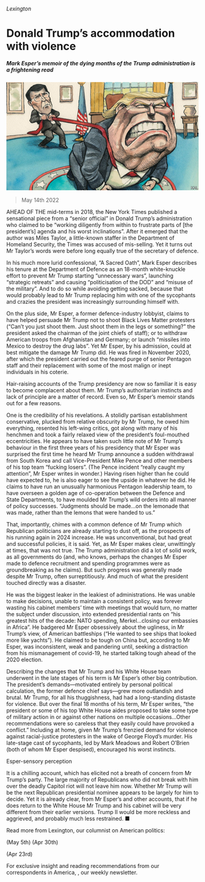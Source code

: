 ###### Lexington

# Donald Trump’s accommodation with violence 

##### Mark Esper’s memoir of the dying months of the Trump administration is a frightening read 

![image](images/20220514_USD000_0.jpg) 

> May 14th 2022 

AHEAD OF THE mid-terms in 2018, the New York Times published a sensational piece from a “senior official” in Donald Trump’s administration who claimed to be “working diligently from within to frustrate parts of [the president’s] agenda and his worst inclinations”. After it emerged that the author was Miles Taylor, a little-known staffer in the Department of Homeland Security, the Times was accused of mis-selling. Yet it turns out Mr Taylor’s words were before long equally true of the secretary of defence.

In his much more lurid confessional, “A Sacred Oath”, Mark Esper describes his tenure at the Department of Defence as an 18-month white-knuckle effort to prevent Mr Trump starting “unnecessary wars”, launching “strategic retreats” and causing “politicisation of the DOD” and “misuse of the military”. And to do so while avoiding getting sacked, because that would probably lead to Mr Trump replacing him with one of the sycophants and crazies the president was increasingly surrounding himself with.


On the plus side, Mr Esper, a former defence-industry lobbyist, claims to have helped persuade Mr Trump not to shoot Black Lives Matter protesters (“Can’t you just shoot them. Just shoot them in the legs or something?” the president asked the chairman of the joint chiefs of staff); or to withdraw American troops from Afghanistan and Germany; or launch “missiles into Mexico to destroy the drug labs”. Yet Mr Esper, by his admission, could at best mitigate the damage Mr Trump did. He was fired in November 2020, after which the president carried out the feared purge of senior Pentagon staff and their replacement with some of the most malign or inept individuals in his coterie.

Hair-raising accounts of the Trump presidency are now so familiar it is easy to become complacent about them. Mr Trump’s authoritarian instincts and lack of principle are a matter of record. Even so, Mr Esper’s memoir stands out for a few reasons.

One is the credibility of his revelations. A stolidly partisan establishment conservative, plucked from relative obscurity by Mr Trump, he owed him everything, resented his left-wing critics, got along with many of his henchmen and took a fairly relaxed view of the president’s foul-mouthed eccentricities. He appears to have taken such little note of Mr Trump’s behaviour in the first three years of his presidency that Mr Esper was surprised the first time he heard Mr Trump announce a sudden withdrawal from South Korea and call Vice-President Mike Pence and other members of his top team “fucking losers”. (The Pence incident “really caught my attention”, Mr Esper writes in wonder.) Having risen higher than he could have expected to, he is also eager to see the upside in whatever he did. He claims to have run an unusually harmonious Pentagon leadership team, to have overseen a golden age of co-operation between the Defence and State Departments, to have moulded Mr Trump’s wild orders into all manner of policy successes. “Judgments should be made…on the lemonade that was made, rather than the lemons that were handed to us.”

That, importantly, chimes with a common defence of Mr Trump which Republican politicians are already starting to dust off, as the prospects of his running again in 2024 increase. He was unconventional, but had great and successful policies, it is said. Yet, as Mr Esper makes clear, unwittingly at times, that was not true. The Trump administration did a lot of solid work, as all governments do (and, who knows, perhaps the changes Mr Esper made to defence recruitment and spending programmes were as groundbreaking as he claims). But such progress was generally made despite Mr Trump, often surreptitiously. And much of what the president touched directly was a disaster.

He was the biggest leaker in the leakiest of administrations. He was unable to make decisions, unable to maintain a consistent policy, was forever wasting his cabinet members’ time with meetings that would turn, no matter the subject under discussion, into extended presidential rants on “his greatest hits of the decade: NATO spending, Merkel…closing our embassies in Africa”. He badgered Mr Esper obsessively about the ugliness, in Mr Trump’s view, of American battleships (“He wanted to see ships that looked more like yachts”). He claimed to be tough on China but, according to Mr Esper, was inconsistent, weak and pandering until, seeking a distraction from his mismanagement of covid-19, he started talking tough ahead of the 2020 election.

Describing the changes that Mr Trump and his White House team underwent in the late stages of his term is Mr Esper’s other big contribution. The president’s demands—motivated entirely by personal political calculation, the former defence chief says—grew more outlandish and brutal. Mr Trump, for all his thuggishness, had had a long-standing distaste for violence. But over the final 18 months of his term, Mr Esper writes, “the president or some of his top White House aides proposed to take some type of military action in or against other nations on multiple occasions…Other recommendations were so careless that they easily could have provoked a conflict.” Including at home, given Mr Trump’s frenzied demand for violence against racial-justice protesters in the wake of George Floyd’s murder. His late-stage cast of sycophants, led by Mark Meadows and Robert O’Brien (both of whom Mr Esper despised), encouraged his worst instincts.

Esper-sensory perception

It is a chilling account, which has elicited not a breath of concern from Mr Trump’s party. The large majority of Republicans who did not break with him over the deadly Capitol riot will not leave him now. Whether Mr Trump will be the next Republican presidential nominee appears to be largely for him to decide. Yet it is already clear, from Mr Esper’s and other accounts, that if he does return to the White House Mr Trump and his cabinet will be very different from their earlier versions. Trump II would be more reckless and aggrieved, and probably much less restrained. ■

Read more from Lexington, our columnist on American politics:

 (May 5th) (Apr 30th)

 (Apr 23rd)

For exclusive insight and reading recommendations from our correspondents in America, , our weekly newsletter.

